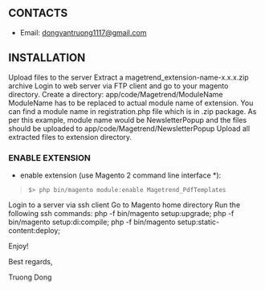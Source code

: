 ## CONTACTS
* Email: dongvantruong1117@gmail.com  

## INSTALLATION

Upload files to the server
Extract a magetrend_extension-name-x.x.x.zip archive
Login to web server via FTP client and go to your magento directory.
Create a directory: app/code/Magetrend/ModuleName
ModuleName has to be replaced to actual module name of extension. You can find a module name in registration.php file which is in .zip package.
As per this example, module name would be NewsletterPopup and the files should be uploaded to app/code/Magetrend/NewsletterPopup
Upload all extracted files to extension directory.

### ENABLE EXTENSION
* enable extension (use Magento 2 command line interface \*):
>`$> php bin/magento module:enable Magetrend_PdfTemplates`

Login to a server via ssh client
Go to Magento home directory
Run the following ssh commands:
php -f bin/magento setup:upgrade;
php -f bin/magento setup:di:compile;
php -f bin/magento setup:static-content:deploy;


Enjoy!

Best regards,

Truong Dong
